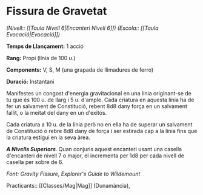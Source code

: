 # Fissura de Gravetat

*(Nivell:: [[Taula Nivell 6|Encanteri Nivell 6]]) (Escola:: [[Taula Evocació|Evocació]])*

**Temps de Llançament:** 1 acció

**Rang:** Propi (línia de 100 u.)

**Components:** V, S, M (una grapada de llimadures de ferro)

**Duració:** Instantani

Manifestes un congost d'energia gravitacional en una línia originant-se de tu que és 100 u. de llarg i 5 u. d'ample. Cada criatura en aquesta línia ha de fer un salvament de Constitució, rebent 8d8 dany força en un salvament fallit, o la meitat del dany en un d'exitós.

Cada criatura a 10 u. de la línia però no en ella ha de superar un salvament de Constitució o rebre 8d8 dany de força i ser estirada cap a la línia fins que la criatura estigui en la seva àrea.

***A Nivells Superiors***. Quan conjuris aquest encanteri usant una casella d'encanteri de nivell 7 o major, el incrementa per 1d8 per cada nivell de casella per sobre de 6.


*Font: Gravity Fissure, Explorer's Guide to Wildemount*



Practicants:: [[Classes/Mag|Mag]] (Dunamància),